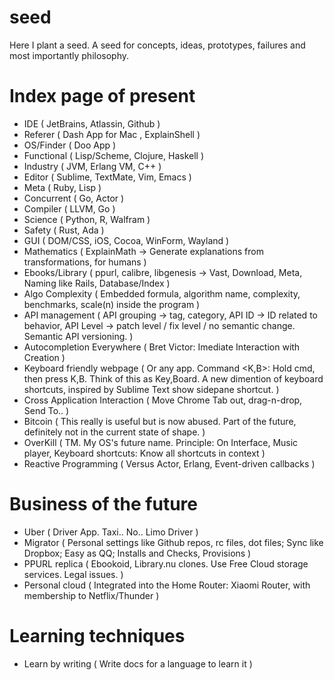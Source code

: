 seed
====

Here I plant a seed. A seed for concepts, ideas, prototypes, failures and most importantly philosophy.



Index page of present
=====================

- IDE ( JetBrains, Atlassin, Github )
- Referer ( Dash App for Mac , ExplainShell )
- OS/Finder ( Doo App )
- Functional ( Lisp/Scheme, Clojure, Haskell )
- Industry ( JVM, Erlang VM, C++ )
- Editor ( Sublime, TextMate, Vim, Emacs )
- Meta ( Ruby, Lisp )
- Concurrent ( Go, Actor )
- Compiler ( LLVM, Go )
- Science ( Python, R, Walfram )
- Safety ( Rust, Ada )
- GUI ( DOM/CSS, iOS, Cocoa, WinForm, Wayland )
- Mathematics ( ExplainMath -> Generate explanations from transformations, for humans )
- Ebooks/Library ( ppurl, calibre, libgenesis -> Vast, Download, Meta, Naming like Rails, Database/Index )
- Algo Complexity ( Embedded formula, algorithm name, complexity, benchmarks, scale(n) inside the program )
- API management ( API grouping -> tag, category, API ID -> ID related to behavior, API Level ->
patch level / fix level / no semantic change. Semantic API versioning. )
- Autocompletion Everywhere ( Bret Victor: Imediate Interaction with Creation )
- Keyboard friendly webpage ( Or any app. Command <K,B>: Hold cmd, then press K,B. Think of this as Key,Board. A new
dimention of keyboard shortcuts, inspired by Sublime Text show sidepane shortcut. )
- Cross Application Interaction ( Move Chrome Tab out, drag-n-drop, Send To.. )
- Bitcoin ( This really is useful but is now abused. Part of the future, definitely not in the current state of shape. )
- OverKill ( TM. My OS's future name. Principle: On Interface, Music player, Keyboard shortcuts: Know all shortcuts in context )
- Reactive Programming ( Versus Actor, Erlang, Event-driven callbacks )


Business of the future
======================

- Uber ( Driver App. Taxi.. No.. Limo Driver )
- Migrator ( Personal settings like Github repos, rc files, dot files; Sync like Dropbox; Easy as QQ; Installs and Checks, Provisions )
- PPURL replica ( Ebookoid, Library.nu clones. Use Free Cloud storage services. Legal issues. )
- Personal cloud ( Integrated into the Home Router: Xiaomi Router, with membership to Netflix/Thunder )


Learning techniques
===================

- Learn by writing ( Write docs for a language to learn it )
